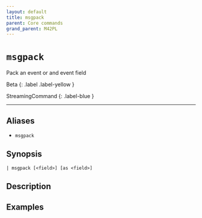 ```yaml
---
layout: default
title: msgpack
parent: Core commands
grand_parent: M42PL
---
```


# `msgpack`

Pack an event or and event field

Beta
{: .label .label-yellow }

StreamingCommand
{: .label-blue }

---


## Aliases

* `msgpack`

## Synopsis

```shell
| msgpack [<field>] [as <field>]
```

## Description

## Examples

